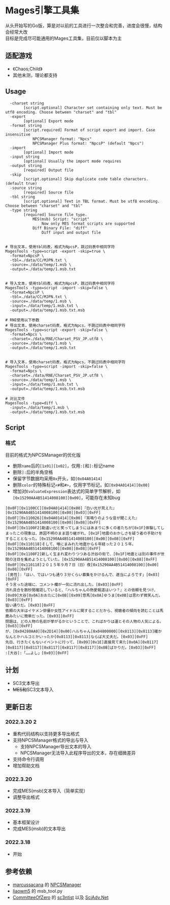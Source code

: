 # Mages引擎工具集
从头开始写的Go版，算是对以前的工具进行一次整合和完善，进度会很慢，结构会经常大改  
目标是完成尽可能通用的Mages工具集，目前仅以脚本为主

## 适配游戏
- 《Chaos;Child》
- 其他未测，理论都支持

## Usage
```
  -charset string
        [script.optional] Character set containing only text. Must be utf8 encoding. Choose between "charset" and "tbl"
  -export
        [optional] Export mode
  -format string
        [script.required] Format of script export and import. Case insensitive
            NPCSManager format: "Npcs"
            NPCSManager Plus format: "NpcsP" (default "Npcs")
  -import
        [optional] Import mode
  -input string
        [optional] Usually the import mode requires
  -output string
        [required] Output file
  -skip
        [script.optional] Skip duplicate code table characters. (default true)
  -source string
        [required] Source file
  -tbl string
        [script.optional] Text in TBL format. Must be utf8 encoding. Choose between "charset" and "tbl"
  -type string
        [required] Source file type.
            MES(msb) Script: "script"
                Now only MES format scripts are supported
            Diff Binary File: "diff"
                Diff input and output file
        

```

```shell
# 导出文本，使用tbl码表，格式为NpcsP，跳过码表中相同字符
MagesTools -type=script -export -skip=true \
  -format=NpcsP \
  -tbl=./data/CC/MJPN.txt \
  -source=./data/temp/1.msb \
  -output=./data/temp/1.msb.txt 

  
# 导入文本，使用tbl码表，格式为NpcsP，跳过码表中相同字符
MagesTools -type=script -import -skip=false \
  -format=NpcsP \
  -tbl=./data/CC/MJPN.txt \
  -source=./data/temp/1.msb \
  -input=./data/temp/1.msb.txt \
  -output=./data/temp/1.msb.txt.msb

# RNE使用以下参数
# 导出文本，使用charset码表，格式为Npcs，不跳过码表中相同字符
MagesTools -type=script -export -skip=false \
  -format=Npcs \
  -charset=./data/RNE/Charset_PSV_JP.utf8 \
  -source=./data/temp/1.msb \
  -output=./data/temp/1.msb.txt 

  
# 导入文本，使用charset码表，格式为Npcs，不跳过码表中相同字符
MagesTools -type=script -import -skip=false \
  -format=Npcs \
  -charset=./data/RNE/Charset_PSV_JP.utf8 \
  -source=./data/temp/1.msb \
  -input=./data/temp/1.msb.txt \
  -output=./data/temp/1.msb.txt.msb
  
# 对比文件
MagesTools -type=diff \
  -input=./data/temp/1.msb \
  -output=./data/temp/1.msb.txt.msb
```

## Script
### 格式
目前的格式为NPCSManager的优化版
- 删除`name`后的`[1x01][1x02]`，仅用`:[`和`]:`标记name
- 删除`]:`后的半角空格
- 保留字节数据均采用`0x`开头，如`[0x04A01414]`
- 删除`color`的特殊标记`<#`和`#>`，仅用字节标记，如`[0x04A01414][0x00]`
- 增加对`EvaluateExpression`表达式的简单字节解析，如`[0x15290AA4B51414008100][0x00]`，可能存在未知bug  
```
[0x0F][0x1100CC][0x04A01414][0x00]『白い光が見えた』[0x15290AA4B51414008100][0x00][0x03][0xFF]
[0x0F][0x110026][0x04A01414][0x00]『耳鳴りのような音が聞こえた』[0x15290AA4B51414008100][0x00][0x08][0xFF]
[0x0F][0x1100F2]勘違いだと笑ってしまうにはあまりに多くの者たちが[0x1F]体験してしまったこの現象は、原因不明のまま語り継がれ、[0x1F]地震のおかしさを疑う者の手助けをすることとなった。[0x15290AA4B51414008100][0x00][0x08][0xFF]
[0x0F][0x110118]そして、噂にまみれた地震から６年経った２０１５年。[0x15290AA4B51414008100][0x00][0x08][0xFF]
[0x0F][0x1100F2]新しく生まれ変わりつつある渋谷の街で、[0x1F]地震とは別の事件が世間の注目を集めようとしていた。[0x15290AA4B51414008100][0x00][0x08][0xFF]
[0x0F][0x110118]２０１５年９月７日（日）夜[0x15290AA4B51414008100][0x00][0x08][0xFF]
:[男性]:「はい、ではいつも通り３分くらい募集をかけるんで、適当によろです」[0x03][0xFF]
そう言った途端に、コメント欄が一気に流れ出した。[0x03][0xFF]
流れ具合を数秒間確認していると、『ハルちゃんの熱愛報道はいつ？』との依頼を見つけ、[0x09]大谷[0x0A]おおたに[0x0B][0x09]悠馬[0x0A]ゆうま[0x0B]は思わず微笑んだ。[0x03][0xFF]
狙い通りだ。[0x03][0xFF]
依頼の大半はイケメン俳優か女性アイドルに関することだから、視聴者の傾向を読むことは馬鹿みたいに簡単だった。[0x03][0xFF]
問題は、どの人物の名前が挙がるかということで、こればかりは運とその人物の人気による。[0x03][0xFF]
が、[0x04280AA0][0x2D14][0x00]ハルちゃん[0x04800000][0x8113][0x8113]確かなんとかハルコとかいったか[0x8113][0x8113]ならば大丈夫だ。[0x03][0xFF]
先日、行きたくもないイベントに行って、[0x09][0x1E]直接見て来た[0x0A][0x8117][0x8117][0x8117][0x8117][0x8117][0x8117][0x0B]ばかりだ。[0x03][0xFF]
:[大谷]:「……よし」[0x03][0xFF]
```

## 计划
- SC3文本导出
- ~~MES和~~SC3文本导入

## 更新日志

### 2022.3.20 2
- 重构代码结构以支持更多导出格式
- 支持NPCSManager格式的导出与导入
  - 支持NPCSManager导出文本的导入
  - NPCSManager无法导入此程序导出的文本，存在细微差异
- 支持命令行调用
- 增加帮助文档

### 2022.3.20
- 完成MES(msb)文本导入（简单实现）
- 调整导出格式

### 2022.3.19
- 基本框架设计
- 完成MES(msb)的文本导出
### 2022.3.18
- 开始


## 参考依赖
- [marcussacana](https://github.com/marcussacana) 的 [NPCSManager](https://github.com/marcussacana/NPCSManager)  
- [liaowm5](https://github.com/SteiensGate) 的 msb_tool.py
- [CommitteeOfZero](https://github.com/CommitteeOfZero) 的 [sc3ntist](https://github.com/CommitteeOfZero/sc3ntist) 以及 [SciAdv.Net](https://github.com/CommitteeOfZero/SciAdv.Net)